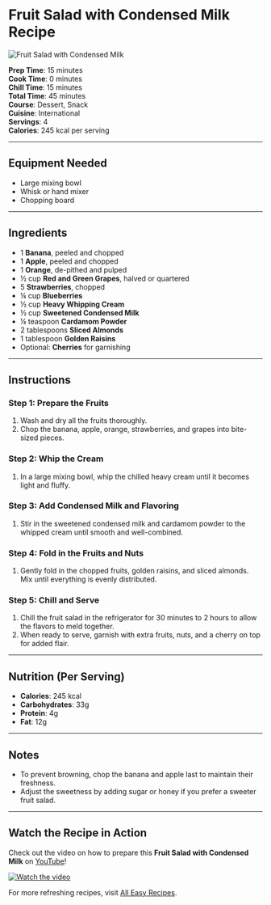 # Fruit Salad with Condensed Milk Recipe

![Fruit Salad with Condensed Milk](https://all-easyrecipes.com/wp-content/uploads/2025/02/Fruit-Salad-with-Condensed-Milk-Recipe-750x420.jpg)

**Prep Time**: 15 minutes  
**Cook Time**: 0 minutes  
**Chill Time**: 15 minutes  
**Total Time**: 45 minutes  
**Course**: Dessert, Snack  
**Cuisine**: International  
**Servings**: 4  
**Calories**: 245 kcal per serving  

---

## Equipment Needed

- Large mixing bowl  
- Whisk or hand mixer  
- Chopping board  

---

## Ingredients

- 1 **Banana**, peeled and chopped  
- 1 **Apple**, peeled and chopped  
- 1 **Orange**, de-pithed and pulped  
- ½ cup **Red and Green Grapes**, halved or quartered  
- 5 **Strawberries**, chopped  
- ¼ cup **Blueberries**  
- ½ cup **Heavy Whipping Cream**  
- ½ cup **Sweetened Condensed Milk**  
- ¼ teaspoon **Cardamom Powder**  
- 2 tablespoons **Sliced Almonds**  
- 1 tablespoon **Golden Raisins**  
- Optional: **Cherries** for garnishing  

---

## Instructions

### Step 1: Prepare the Fruits
1. Wash and dry all the fruits thoroughly.  
2. Chop the banana, apple, orange, strawberries, and grapes into bite-sized pieces.

### Step 2: Whip the Cream
1. In a large mixing bowl, whip the chilled heavy cream until it becomes light and fluffy.

### Step 3: Add Condensed Milk and Flavoring
1. Stir in the sweetened condensed milk and cardamom powder to the whipped cream until smooth and well-combined.

### Step 4: Fold in the Fruits and Nuts
1. Gently fold in the chopped fruits, golden raisins, and sliced almonds. Mix until everything is evenly distributed.

### Step 5: Chill and Serve
1. Chill the fruit salad in the refrigerator for 30 minutes to 2 hours to allow the flavors to meld together.
2. When ready to serve, garnish with extra fruits, nuts, and a cherry on top for added flair.

---

## Nutrition (Per Serving)

- **Calories**: 245 kcal  
- **Carbohydrates**: 33g  
- **Protein**: 4g  
- **Fat**: 12g  

---

## Notes
- To prevent browning, chop the banana and apple last to maintain their freshness.
- Adjust the sweetness by adding sugar or honey if you prefer a sweeter fruit salad.

---

## Watch the Recipe in Action

Check out the video on how to prepare this **Fruit Salad with Condensed Milk** on [YouTube](https://www.youtube.com/watch?v=Mpu1e8XJ_rg)!

[![Watch the video](https://img.youtube.com/vi/Mpu1e8XJ_rg/0.jpg)](https://www.youtube.com/watch?v=Mpu1e8XJ_rg)

For more refreshing recipes, visit [All Easy Recipes](https://all-easyrecipes.com/fruit-salad-with-condensed-milk-recipe).

